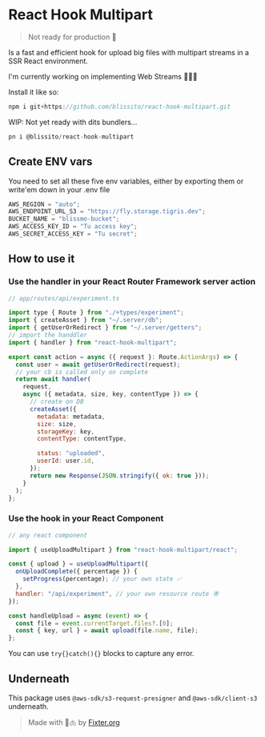 # React Hook Multipart

> Not ready for production 🚧

Is a fast and efficient hook for upload big files with multipart streams in a SSR React environment.

I'm currently working on implementing Web Streams 🚬👷🏼

Install it like so:

```js
npm i git+https://github.com/blissito/react-hook-multipart.git
```

WIP: Not yet ready with dits bundlers...

```js
pn i @blissito/react-hook-multipart
```

## Create ENV vars

You need to set all these five env variables, either by exporting them or write'em down in your .env file

```js
AWS_REGION = "auto";
AWS_ENDPOINT_URL_S3 = "https://fly.storage.tigris.dev";
BUCKET_NAME = "blissmo-bucket";
AWS_ACCESS_KEY_ID = "Tu access key";
AWS_SECRET_ACCESS_KEY = "Tu secret";
```

## How to use it

### Use the handler in your React Router Framework server action

```js
// app/routes/api/experiment.ts

import type { Route } from "./+types/experiment";
import { createAsset } from "~/.server/db";
import { getUserOrRedirect } from "~/.server/getters";
// import the handdler
import { handler } from "react-hook-multipart";

export const action = async ({ request }: Route.ActionArgs) => {
  const user = await getUserOrRedirect(request);
  // your cb is called only on complete
  return await handler(
    request,
    async ({ metadata, size, key, contentType }) => {
      // create on DB
      createAsset({
        metadata: metadata,
        size: size,
        storageKey: key,
        contentType: contentType,

        status: "uploaded",
        userId: user.id,
      });
      return new Response(JSON.stringify({ ok: true }));
    }
  );
};
```

### Use the hook in your React Component

```js
// any react component

import { useUploadMultipart } from "react-hook-multipart/react";

const { upload } = useUploadMultipart({
  onUploadComplete({ percentage }) {
    setProgress(percentage); // your own state ✅
  },
  handler: "/api/experiment", // your own resource route ㊮
});

const handleUpload = async (event) => {
  const file = event.currentTarget.files?.[0];
  const { key, url } = await upload(file.name, file);
};
```

You can use `try{}catch(){}` blocks to capture any error.

## Underneath

This package uses `@aws-sdk/s3-request-presigner` and `@aws-sdk/client-s3` underneath.

> Made with 🚬🫁 by [Fixter.org](http://fixter.org)
